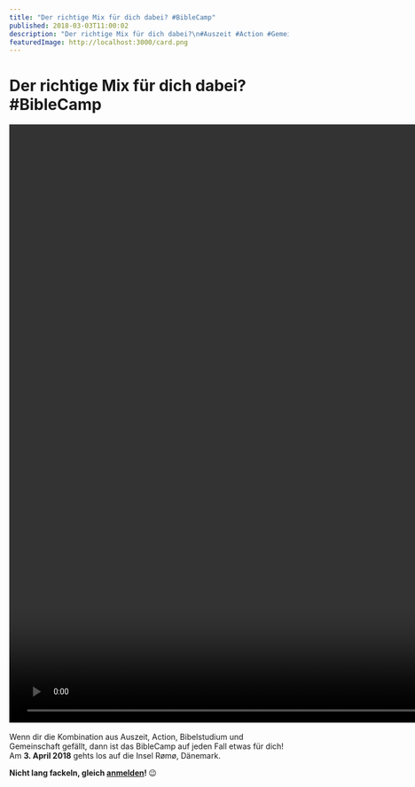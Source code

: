 ```yaml
---
title: "Der richtige Mix für dich dabei? #BibleCamp"
published: 2018-03-03T11:00:02
description: "Der richtige Mix für dich dabei?\n#Auszeit #Action #Gemeinschaft #BibleCamp\n\n#meinEC #wirsindderNordbund"
featuredImage: http://localhost:3000/card.png
---
```


# Der richtige Mix für dich dabei? #BibleCamp

<p><div style="width: 1920px;" class="wp-video"><video class="wp-video-shortcode" id="video-1616-4" width="1920" height="1080" autoplay="1" preload="metadata" controls="controls"><source type="video/mp4" src="https://www.ec-nordbund.de/wp-content/uploads/BibleCamp-2018-Trailer-.mp4?_=4" /><a href="https://www.ec-nordbund.de/wp-content/uploads/BibleCamp-2018-Trailer-.mp4">https://www.ec-nordbund.de/wp-content/uploads/BibleCamp-2018-Trailer-.mp4</a></video></div><br />
Wenn dir die Kombination aus Auszeit, Action, Bibelstudium und Gemeinschaft gefällt, dann ist das BibleCamp auf jeden Fall etwas für dich!<br />
Am <strong>3. April 2018</strong> gehts los auf die Insel Rømø, Dänemark.</p>
<p><strong>Nicht lang fackeln, gleich <a href="https://www.ec-nordbund.de/veranstaltung/32/biblecamp/#anmeldung">anmelden</a>! </strong>😉<strong><br />
</strong></p>
